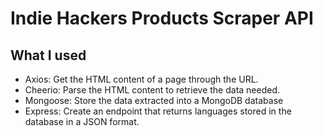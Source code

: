 # Indie Hackers Products Scraper API

## What I used

- Axios: Get the HTML content of a page through the URL.
- Cheerio: Parse the HTML content to retrieve the data needed.
- Mongoose: Store the data extracted into a MongoDB database
- Express: Create an endpoint that returns languages stored in the database in a JSON format.
